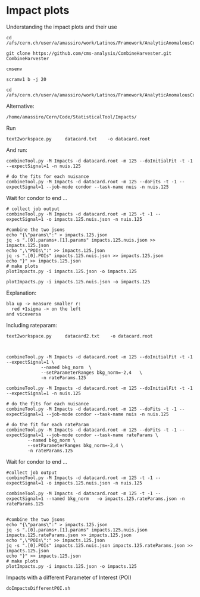 Impact plots
====

Understanding the impact plots and their use

    cd /afs/cern.ch/user/a/amassiro/work/Latinos/Framework/AnalyticAnomalousCoupling/CMSSW_10_2_13/src
    
    git clone https://github.com/cms-analysis/CombineHarvester.git CombineHarvester

    cmsenv
    
    scramv1 b -j 20
    
    cd /afs/cern.ch/user/a/amassiro/work/Latinos/Framework/AnalyticAnomalousCoupling/StatisticalTool/Impacts/

    
Alternative:

    /home/amassiro/Cern/Code/StatisticalTool/Impacts/

Run

    text2workspace.py     datacard.txt    -o datacard.root

And run:

    combineTool.py -M Impacts -d datacard.root -m 125 --doInitialFit -t -1 --expectSignal=1 -n nuis.125 
    
    # do the fits for each nuisance
    combineTool.py -M Impacts -d datacard.root -m 125 --doFits -t -1 --expectSignal=1 --job-mode condor --task-name nuis -n nuis.125 
    
Wait for condor to end ...

    # collect job output
    combineTool.py -M Impacts -d datacard.root -m 125 -t -1 --expectSignal=1 -o impacts.125.nuis.json -n nuis.125
    
    #combine the two jsons
    echo "{\"params\":" > impacts.125.json
    jq -s ".[0].params+.[1].params" impacts.125.nuis.json >> impacts.125.json 
    echo ",\"POIs\":" >> impacts.125.json
    jq -s ".[0].POIs" impacts.125.nuis.json >> impacts.125.json
    echo "}" >> impacts.125.json
    # make plots
    plotImpacts.py -i impacts.125.json -o impacts.125 
 
    plotImpacts.py -i impacts.125.nuis.json -o impacts.125 

Explanation:

    bla up -> measure smaller r:
      red +1sigma -> on the left
    and viceversa
    

    
    
    
Including rateparam:

    text2workspace.py     datacard2.txt    -o datacard.root

    
        
    combineTool.py -M Impacts -d datacard.root -m 125 --doInitialFit -t -1 --expectSignal=1 \
                 --named bkg_norm  \
                 --setParameterRanges bkg_norm=-2,4   \
                 -n rateParams.125
    
    combineTool.py -M Impacts -d datacard.root -m 125 --doInitialFit -t -1 --expectSignal=1 -n nuis.125 

    # do the fits for each nuisance
    combineTool.py -M Impacts -d datacard.root -m 125 --doFits -t -1 --expectSignal=1 --job-mode condor --task-name nuis -n nuis.125 
    
    # do the fit for each rateParam
    combineTool.py -M Impacts -d datacard.root -m 125 --doFits -t -1 --expectSignal=1 --job-mode condor --task-name rateParams \
            --named bkg_norm \
            --setParameterRanges bkg_norm=-2,4 \
            -n rateParams.125
    
Wait for condor to end ...


    #collect job output
    combineTool.py -M Impacts -d datacard.root -m 125 -t -1 --expectSignal=1 -o impacts.125.nuis.json -n nuis.125
    
    combineTool.py -M Impacts -d datacard.root -m 125 -t -1 --expectSignal=1 --named bkg_norm   -o impacts.125.rateParams.json -n rateParams.125
    
    
    #combine the two jsons
    echo "{\"params\":" > impacts.125.json
    jq -s ".[0].params+.[1].params" impacts.125.nuis.json impacts.125.rateParams.json >> impacts.125.json 
    echo ",\"POIs\":" >> impacts.125.json
    jq -s ".[0].POIs" impacts.125.nuis.json impacts.125.rateParams.json >> impacts.125.json
    echo "}" >> impacts.125.json
    # make plots
    plotImpacts.py -i impacts.125.json -o impacts.125 
    
    
    
    
Impacts with a different Parameter of Interest (POI)

    doImpactsDifferentPOI.sh


        
    
    
    
    
    
    
    
    
    
    
    
